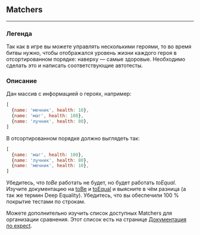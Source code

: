 ## Matchers
---
### Легенда
Так как в игре вы можете управлять несколькими героями, то во время битвы нужно, чтобы отображался уровень жизни каждого героя в отсортированном порядке: наверху — самые здоровые. Необходимо сделать это и написать соответствующие автотесты.

### Описание
Дан массив с информацией о героях, например:
``` js
[
  {name: 'мечник', health: 10},
  {name: 'маг', health: 100},
  {name: 'лучник', health: 80},
]
```
В отсортированном порядке должно выглядеть так:
```js
[
  {name: 'маг', health: 100},
  {name: 'лучник', health: 80},
  {name: 'мечник', health: 10},
]
```
Убедитесь, что *toBe* работать не будет, но будет работать *toEqual*. Изучите документацию на [toBe]() и [toEqual]() и выясните в чём разница (а так же термин Deep Equality). Убедитесь, что вы обеспечили 100 % покрытие тестами по строкам.

Можете дополнительно изучить список доступных Matchers для организации сравнения. Этот список есть на странице [Документация по expect](https://jestjs.io/ru/docs/expect).